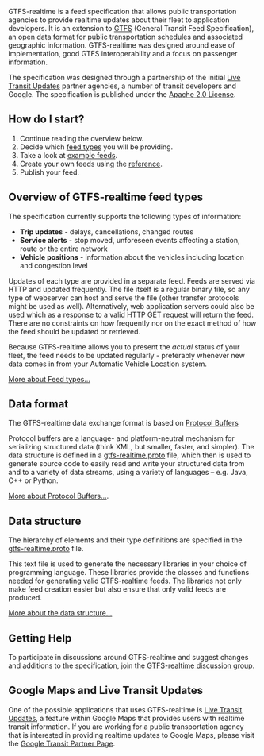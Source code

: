 GTFS-realtime is a feed specification that allows public transportation agencies to provide realtime updates about their fleet to application developers. It is an extension to [GTFS](https://developers.google.com/transit/gtfs/reference) (General Transit Feed Specification), an open data format for public transportation schedules and associated geographic information. GTFS-realtime was designed around ease of implementation, good GTFS interoperability and a focus on passenger information.

The specification was designed through a partnership of the initial [Live Transit Updates](https://developers.google.com/transit/google-transit#LiveTransitUpdates) partner agencies, a number of transit developers and Google. The specification is published under the [Apache 2.0 License](http://www.apache.org/licenses/LICENSE-2.0.html).

## How do I start?

1.  Continue reading the overview below.
2.  Decide which [feed types](feed-types.md) you will be providing.
3.  Take a look at [example feeds](examples/).
4.  Create your own feeds using the [reference](reference.md).
5.  Publish your feed.

## Overview of GTFS-realtime feed types

The specification currently supports the following types of information:

*   **Trip updates** - delays, cancellations, changed routes
*   **Service alerts** - stop moved, unforeseen events affecting a station, route or the entire network
*   **Vehicle positions** - information about the vehicles including location and congestion level

Updates of each type are provided in a separate feed. Feeds are served via HTTP and updated frequently. The file itself is a regular binary file, so any type of webserver can host and serve the file (other transfer protocols might be used as well). Alternatively, web application servers could also be used which as a response to a valid HTTP GET request will return the feed. There are no constraints on how frequently nor on the exact method of how the feed should be updated or retrieved.

Because GTFS-realtime allows you to present the _actual_ status of your fleet, the feed needs to be updated regularly - preferably whenever new data comes in from your Automatic Vehicle Location system.

[More about Feed types...](feed-types.md)

## Data format

The GTFS-realtime data exchange format is based on [Protocol Buffers](https://developers.google.com/protocol-buffers/)

Protocol buffers are a language- and platform-neutral mechanism for serializing structured data (think XML, but smaller, faster, and simpler). The data structure is defined in a [gtfs-realtime.proto](../../proto/gtfs-realtime.proto) file, which then is used to generate source code to easily read and write your structured data from and to a variety of data streams, using a variety of languages – e.g. Java, C++ or Python.

[More about Protocol Buffers...](https://developers.google.com/protocol-buffers/).

## Data structure

The hierarchy of elements and their type definitions are specified in the [gtfs-realtime.proto](../../proto/gtfs-realtime.proto) file.

This text file is used to generate the necessary libraries in your choice of programming language. These libraries provide the classes and functions needed for generating valid GTFS-realtime feeds. The libraries not only make feed creation easier but also ensure that only valid feeds are produced.

[More about the data structure...](reference.md)

## Getting Help

To participate in discussions around GTFS-realtime and suggest changes and additions to the specification, join the [GTFS-realtime discussion group](http://groups.google.com/group/gtfs-realtime).

## Google Maps and Live Transit Updates

One of the possible applications that uses GTFS-realtime is [Live Transit Updates](https://developers.google.com/transit/google-transit#LiveTransitUpdates), a feature within Google Maps that provides users with realtime transit information. If you are working for a public transportation agency that is interested in providing realtime updates to Google Maps, please visit the [Google Transit Partner Page](http://maps.google.com/help/maps/transit/partners/live-updates.html).
